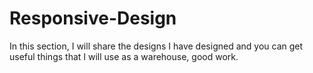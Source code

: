 # Responsive-Design
In this section, I will share the designs I have designed and you can get useful things that I will use as a warehouse, good work.

